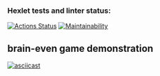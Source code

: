 ### Hexlet tests and linter status:
[![Actions Status](https://github.com/mxrstv/frontend-project-44/workflows/hexlet-check/badge.svg)](https://github.com/mxrstv/frontend-project-44/actions)
[![Maintainability](https://api.codeclimate.com/v1/badges/6402870c4f2f4a8700d8/maintainability)](https://codeclimate.com/github/mxrstv/frontend-project-44/maintainability)

## brain-even game demonstration
[![asciicast](https://asciinema.org/a/pfGbydC1FdmUPuAWv05Zrk6F8.svg)](https://asciinema.org/a/pfGbydC1FdmUPuAWv05Zrk6F8)
